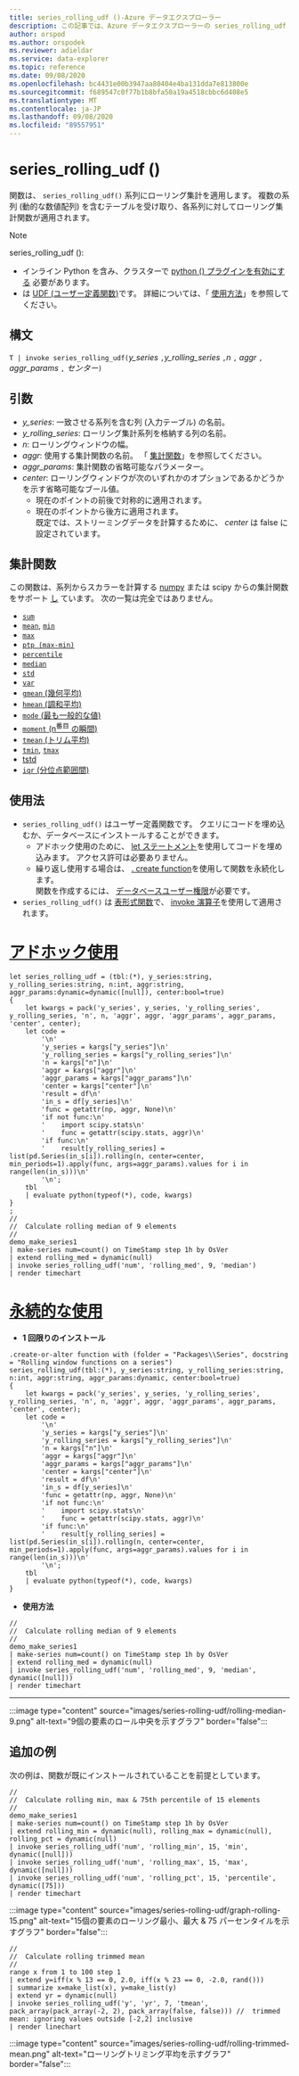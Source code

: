 ```yaml
---
title: series_rolling_udf ()-Azure データエクスプローラー
description: この記事では、Azure データエクスプローラーの series_rolling_udf () ユーザー定義関数について説明します。
author: orspod
ms.author: orspodek
ms.reviewer: adieldar
ms.service: data-explorer
ms.topic: reference
ms.date: 09/08/2020
ms.openlocfilehash: bc4431e00b3947aa80404e4ba131dda7e813800e
ms.sourcegitcommit: f689547c0f77b1b8bfa50a19a4518cbbc6d408e5
ms.translationtype: MT
ms.contentlocale: ja-JP
ms.lasthandoff: 09/08/2020
ms.locfileid: "89557951"
---
```

# <a name="series_rolling_udf"></a>series_rolling_udf ()


関数は、 `series_rolling_udf()` 系列にローリング集計を適用します。 複数の系列 (動的な数値配列) を含むテーブルを受け取り、各系列に対してローリング集計関数が適用されます。

> [!NOTE]
> series_rolling_udf ():
>* インライン Python を含み、クラスターで [python () プラグインを有効にする](../query/pythonplugin.md#enable-the-plugin) 必要があります。
>* は [UDF (ユーザー定義関数)](../query/functions/user-defined-functions.md)です。 詳細については、「 [使用方法](#usage)」を参照してください。

## <a name="syntax"></a>構文

`T | invoke series_rolling_udf(`*y_series* `,`*y_rolling_series* `,`*n* `,` *aggr* `,` *aggr_params* `,` *センター*`)`

## <a name="arguments"></a>引数

* *y_series*: 一致させる系列を含む列 (入力テーブル) の名前。
* *y_rolling_series*: ローリング集計系列を格納する列の名前。
* *n*: ローリングウィンドウの幅。
* *aggr*: 使用する集計関数の名前。 「 [集計関数](#aggregation-functions)」を参照してください。
* *aggr_params*: 集計関数の省略可能なパラメーター。
* *center*: ローリングウィンドウが次のいずれかのオプションであるかどうかを示す省略可能なブール値。
    * 現在のポイントの前後で対称的に適用されます。 
    * 現在のポイントから後方に適用されます。 <br>
    既定では、ストリーミングデータを計算するために、 *center* は false に設定されています。

## <a name="aggregation-functions"></a>集計関数

この関数は、系列からスカラーを計算する [numpy](https://numpy.org/) または scipy からの集計関数をサポート [し](https://docs.scipy.org/doc/scipy/reference/stats.html#module-scipy.stats) ています。 次の一覧は完全ではありません。

* [`sum`](https://numpy.org/doc/stable/reference/generated/numpy.sum.html#numpy.sum) 
* [`mean`](https://numpy.org/doc/stable/reference/generated/numpy.mean.html?highlight=mean#numpy.mean), [`min`](https://numpy.org/doc/stable/reference/generated/numpy.amin.html#numpy.amin)
* [`max`](https://numpy.org/doc/stable/reference/generated/numpy.amax.html)
* [`ptp (max-min)`](https://numpy.org/doc/stable/reference/generated/numpy.ptp.html)
* [`percentile`](https://numpy.org/doc/stable/reference/generated/numpy.percentile.html)
* [`median`](https://numpy.org/doc/stable/reference/generated/numpy.median.html)
* [`std`](https://numpy.org/doc/stable/reference/generated/numpy.std.html)
* [`var`](https://numpy.org/doc/stable/reference/generated/numpy.var.html)
* [`gmean` (幾何平均)](https://docs.scipy.org/doc/scipy/reference/generated/scipy.stats.gmean.html)
* [`hmean` (調和平均)](https://docs.scipy.org/doc/scipy/reference/generated/scipy.stats.hmean.html)
* [`mode` (最も一般的な値)](https://docs.scipy.org/doc/scipy/reference/generated/scipy.stats.mode.html)
* [`moment` (n<sup>番目</sup> の瞬間)](https://docs.scipy.org/doc/scipy/reference/generated/scipy.stats.moment.html)
* [`tmean` (トリム平均)](https://docs.scipy.org/doc/scipy/reference/generated/scipy.stats.tmean.html)
* [`tmin`](https://docs.scipy.org/doc/scipy/reference/generated/scipy.stats.tmin.html), [`tmax`](https://docs.scipy.org/doc/scipy/reference/generated/scipy.stats.tmax.html)
* [tstd](https://docs.scipy.org/doc/scipy/reference/generated/scipy.stats.tstd.html)
* [`iqr` (分位点範囲間)](https://docs.scipy.org/doc/scipy/reference/generated/scipy.stats.iqr.html) 

## <a name="usage"></a>使用法

* `series_rolling_udf()` はユーザー定義関数です。 クエリにコードを埋め込むか、データベースにインストールすることができます。
    * アドホック使用のために、 [let ステートメント](../query/letstatement.md)を使用してコードを埋め込みます。 アクセス許可は必要ありません。
    * 繰り返し使用する場合は、 [. create function](../management/create-function.md)を使用して関数を永続化します。 <br>
        関数を作成するには、 [データベースユーザー権限](../management/access-control/role-based-authorization.md)が必要です。
* `series_rolling_udf()` は [表形式関数](../query/functions/user-defined-functions.md#tabular-function)で、 [invoke 演算子](../query/invokeoperator.md)を使用して適用されます。

# <a name="ad-hoc-usage"></a>[アドホック使用](#tab/adhoc)

<!-- csl: https://help.kusto.windows.net:443/Samples -->
```kusto
let series_rolling_udf = (tbl:(*), y_series:string, y_rolling_series:string, n:int, aggr:string, aggr_params:dynamic=dynamic([null]), center:bool=true)
{
    let kwargs = pack('y_series', y_series, 'y_rolling_series', y_rolling_series, 'n', n, 'aggr', aggr, 'aggr_params', aggr_params, 'center', center);
    let code =
        '\n'
        'y_series = kargs["y_series"]\n'
        'y_rolling_series = kargs["y_rolling_series"]\n'
        'n = kargs["n"]\n'
        'aggr = kargs["aggr"]\n'
        'aggr_params = kargs["aggr_params"]\n'
        'center = kargs["center"]\n'
        'result = df\n'
        'in_s = df[y_series]\n'
        'func = getattr(np, aggr, None)\n'
        'if not func:\n'
        '    import scipy.stats\n'
        '    func = getattr(scipy.stats, aggr)\n'
        'if func:\n'
        '    result[y_rolling_series] = list(pd.Series(in_s[i]).rolling(n, center=center, min_periods=1).apply(func, args=aggr_params).values for i in range(len(in_s)))\n'
        '\n';
    tbl
    | evaluate python(typeof(*), code, kwargs)
}
;
//
//  Calculate rolling median of 9 elements
//
demo_make_series1
| make-series num=count() on TimeStamp step 1h by OsVer
| extend rolling_med = dynamic(null)
| invoke series_rolling_udf('num', 'rolling_med', 9, 'median')
| render timechart
```

# <a name="persistent-usage"></a>[永続的な使用](#tab/persistent)

* **1 回限りのインストール**
<!-- csl: https://help.kusto.windows.net:443/Samples -->
```kusto
.create-or-alter function with (folder = "Packages\\Series", docstring = "Rolling window functions on a series")
series_rolling_udf(tbl:(*), y_series:string, y_rolling_series:string, n:int, aggr:string, aggr_params:dynamic, center:bool=true)
{
    let kwargs = pack('y_series', y_series, 'y_rolling_series', y_rolling_series, 'n', n, 'aggr', aggr, 'aggr_params', aggr_params, 'center', center);
    let code =
        '\n'
        'y_series = kargs["y_series"]\n'
        'y_rolling_series = kargs["y_rolling_series"]\n'
        'n = kargs["n"]\n'
        'aggr = kargs["aggr"]\n'
        'aggr_params = kargs["aggr_params"]\n'
        'center = kargs["center"]\n'
        'result = df\n'
        'in_s = df[y_series]\n'
        'func = getattr(np, aggr, None)\n'
        'if not func:\n'
        '    import scipy.stats\n'
        '    func = getattr(scipy.stats, aggr)\n'
        'if func:\n'
        '    result[y_rolling_series] = list(pd.Series(in_s[i]).rolling(n, center=center, min_periods=1).apply(func, args=aggr_params).values for i in range(len(in_s)))\n'
        '\n';
    tbl
    | evaluate python(typeof(*), code, kwargs)
}
```

* **使用方法**
<!-- csl: https://help.kusto.windows.net:443/Samples -->
```kusto
//
//  Calculate rolling median of 9 elements
//
demo_make_series1
| make-series num=count() on TimeStamp step 1h by OsVer
| extend rolling_med = dynamic(null)
| invoke series_rolling_udf('num', 'rolling_med', 9, 'median', dynamic([null]))
| render timechart
```

---

:::image type="content" source="images/series-rolling-udf/rolling-median-9.png" alt-text="9個の要素のロール中央を示すグラフ" border="false":::

## <a name="additional-examples"></a>追加の例

次の例は、関数が既にインストールされていることを前提としています。

<!-- csl: https://help.kusto.windows.net:443/Samples -->
```kusto
//
//  Calculate rolling min, max & 75th percentile of 15 elements
//
demo_make_series1
| make-series num=count() on TimeStamp step 1h by OsVer
| extend rolling_min = dynamic(null), rolling_max = dynamic(null), rolling_pct = dynamic(null)
| invoke series_rolling_udf('num', 'rolling_min', 15, 'min', dynamic([null]))
| invoke series_rolling_udf('num', 'rolling_max', 15, 'max', dynamic([null]))
| invoke series_rolling_udf('num', 'rolling_pct', 15, 'percentile', dynamic([75]))
| render timechart
```

:::image type="content" source="images/series-rolling-udf/graph-rolling-15.png" alt-text="15個の要素のローリング最小、最大 & 75 パーセンタイルを示すグラフ" border="false":::

<!-- csl: https://help.kusto.windows.net:443/Samples -->
```kusto
//
//  Calculate rolling trimmed mean
//
range x from 1 to 100 step 1
| extend y=iff(x % 13 == 0, 2.0, iff(x % 23 == 0, -2.0, rand()))
| summarize x=make_list(x), y=make_list(y)
| extend yr = dynamic(null)
| invoke series_rolling_udf('y', 'yr', 7, 'tmean', pack_array(pack_array(-2, 2), pack_array(false, false))) //  trimmed mean: ignoring values outside [-2,2] inclusive
| render linechart
```

:::image type="content" source="images/series-rolling-udf/rolling-trimmed-mean.png" alt-text="ローリングトリミング平均を示すグラフ" border="false":::
